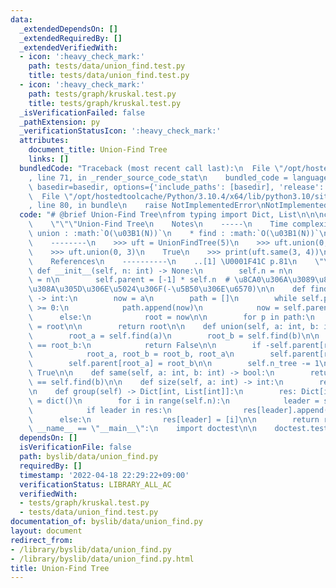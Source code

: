 ```yaml
---
data:
  _extendedDependsOn: []
  _extendedRequiredBy: []
  _extendedVerifiedWith:
  - icon: ':heavy_check_mark:'
    path: tests/data/union_find.test.py
    title: tests/data/union_find.test.py
  - icon: ':heavy_check_mark:'
    path: tests/graph/kruskal.test.py
    title: tests/graph/kruskal.test.py
  _isVerificationFailed: false
  _pathExtension: py
  _verificationStatusIcon: ':heavy_check_mark:'
  attributes:
    document_title: Union-Find Tree
    links: []
  bundledCode: "Traceback (most recent call last):\n  File \"/opt/hostedtoolcache/Python/3.10.4/x64/lib/python3.10/site-packages/onlinejudge_verify/documentation/build.py\"\
    , line 71, in _render_source_code_stat\n    bundled_code = language.bundle(stat.path,\
    \ basedir=basedir, options={'include_paths': [basedir], 'release': True}).decode()\n\
    \  File \"/opt/hostedtoolcache/Python/3.10.4/x64/lib/python3.10/site-packages/onlinejudge_verify/languages/python.py\"\
    , line 80, in bundle\n    raise NotImplementedError\nNotImplementedError\n"
  code: "# @brief Union-Find Tree\nfrom typing import Dict, List\n\n\nclass UnionFindTree:\n\
    \    \"\"\"Union-Find Tree\n    Notes\n    -----\n    Time complexity\n\n    *\
    \ union : :math:`O(\u03B1(N))`\n    * find : :math:`O(\u03B1(N))`\n\n    Examples\n\
    \    --------\n    >>> uft = UnionFindTree(5)\n    >>> uft.union(0, 4)\n    True\n\
    \    >>> uft.union(0, 3)\n    True\n    >>> print(uft.same(3, 4))\n    True\n\n\
    \    References\n    ----------\n    ..[1] \U0001F41C p.81\n    \"\"\"\n\n   \
    \ def __init__(self, n: int) -> None:\n        self.n = n\n        self.n_tree\
    \ = n\n        self.parent = [-1] * self.n  # \u8CA0\u306A\u3089\u89AA\u3067\u3042\
    \u308A\u305D\u306E\u5024\u306F(-\u5B50\u306E\u6570)\n\n    def find(self, a: int)\
    \ -> int:\n        now = a\n        path = []\n        while self.parent[now]\
    \ >= 0:\n            path.append(now)\n            now = self.parent[now]\n  \
    \      else:\n            root = now\n\n        for p in path:\n            self.parent[p]\
    \ = root\n\n        return root\n\n    def union(self, a: int, b: int) -> bool:\n\
    \        root_a = self.find(a)\n        root_b = self.find(b)\n\n        if root_a\
    \ == root_b:\n            return False\n\n        if -self.parent[root_a] > -self.parent[root_b]:\n\
    \            root_a, root_b = root_b, root_a\n        self.parent[root_b] += self.parent[root_a]\n\
    \        self.parent[root_a] = root_b\n\n        self.n_tree -= 1\n        return\
    \ True\n\n    def same(self, a: int, b: int) -> bool:\n        return self.find(a)\
    \ == self.find(b)\n\n    def size(self, a: int) -> int:\n        return -self.parent[self.find(a)]\n\
    \n    def group(self) -> Dict[int, List[int]]:\n        res: Dict[int, List[int]]\
    \ = dict()\n        for i in range(self.n):\n            leader = self.find(i)\n\
    \            if leader in res:\n                res[leader].append(i)\n      \
    \      else:\n                res[leader] = [i]\n\n        return res\n\n\nif\
    \ __name__ == \"__main__\":\n    import doctest\n\n    doctest.testmod()\n"
  dependsOn: []
  isVerificationFile: false
  path: byslib/data/union_find.py
  requiredBy: []
  timestamp: '2022-04-18 22:29:22+09:00'
  verificationStatus: LIBRARY_ALL_AC
  verifiedWith:
  - tests/graph/kruskal.test.py
  - tests/data/union_find.test.py
documentation_of: byslib/data/union_find.py
layout: document
redirect_from:
- /library/byslib/data/union_find.py
- /library/byslib/data/union_find.py.html
title: Union-Find Tree
---
```

